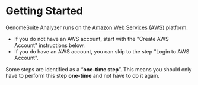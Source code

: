 # Getting Started

GenomeSuite Analyzer runs on the [Amazon Web Services (AWS)](https://aws.amazon.com/) platform.  
* If you do not have an AWS account, start with the "Create AWS Account" instructions below.  
* If you do have an AWS account, you can skip to the step "Login to AWS Account".

Some steps are identified as a “**one-time step**”.  This means you should only have to perform this step **one-time** and not have to do it again.